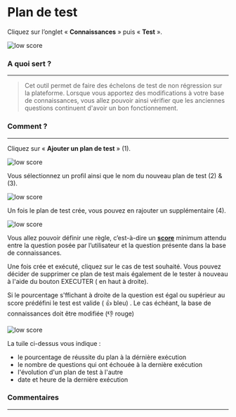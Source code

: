 # Plan de test

Cliquez sur l’onglet « **Connaissances** » puis « **Test** ».

<div class="image_center">
  <img :src="$withBase('/assets/img/fr/connaissances/plan_de_test1.png')" alt="low score">
</div>



### A quoi sert ?
---
>Cet outil permet de faire des échelons de test de non régression sur la plateforme. Lorsque vous apportez des modifications à votre base de connaissances, vous allez pouvoir ainsi vérifier que les anciennes questions continuent d'avoir un bon fonctionnement.


### Comment ?
---
Cliquez sur « **Ajouter un plan de test** » (1).

<div class="image_center">
  <img :src="$withBase('/assets/img/fr/connaissances/plan_de_test2.png')" alt="low score">
</div>



Vous sélectionnez un profil ainsi que le nom du nouveau plan de test (2) & (3).

<div class="image_center">
  <img :src="$withBase('/assets/img/fr/connaissances/plan_de_test3.png')" alt="low score">
</div>



Un fois le plan de test crée, vous pouvez en rajouter un supplémentaire (4).

<div class="image_center">
  <img :src="$withBase('/assets/img/fr/connaissances/plan_de_test4.png')" alt="low score">
</div>



Vous allez pouvoir définir une règle, c’est-à-dire un [**score**](/fr/chatbot/boite_de_reception.html) minimum attendu entre la question posée par l’utilisateur et la question présente dans la base de connaissances.

Une fois crée et exécuté, cliquez sur le cas de test souhaité. Vous pouvez décider de supprimer ce plan de test mais également de le tester à nouveau à l'aide du bouton EXECUTER ( en haut à droite).

Si le pourcentage s'ffichant à droite de la question est égal ou supérieur au score prédéfini le test est valide ( 👍 bleu) . Le cas échéant, la base de connaissances doit être modifiée (👎 rouge)

<div class="image_center">
  <img :src="$withBase('/assets/img/fr/connaissances/plan_de_test5.png')" alt="low score">
</div>

La tuile ci-dessus vous indique :

* le pourcentage de réussite du plan à la dérnière exécution
* le nombre de questions qui ont échouée à la dernière exécution
* l'évolution d'un plan de test à l'autre
* date et heure de la dernière exécution


### Commentaires
---
<div id="disqus_thread"></div>

<Commentaire />
